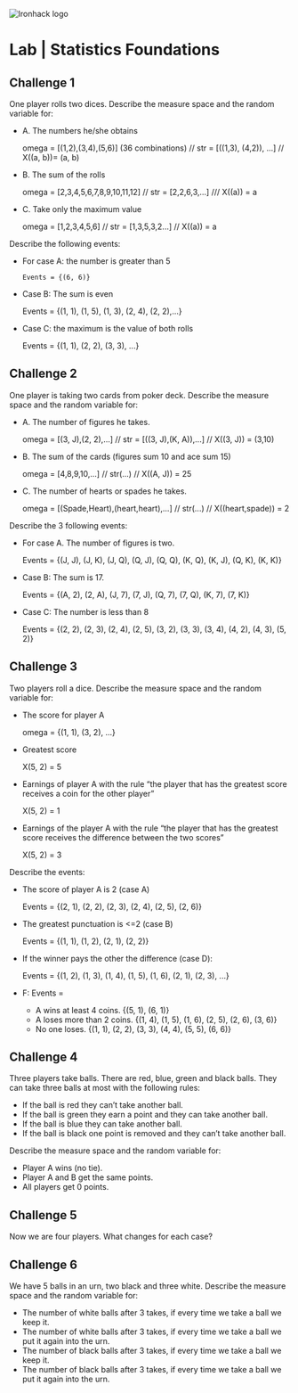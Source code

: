 ![Ironhack logo](https://i.imgur.com/1QgrNNw.png)

# Lab | Statistics Foundations

## Challenge 1
One player rolls two dices. Describe the measure space and the random variable for:
* A. The numbers he/she obtains

     omega = [(1,2),(3,4),(5,6)] (36 combinations)  //  str = [((1,3), (4,2)), ...]      //   X((a, b))= (a, b)

* B. The sum of the rolls

     omega = [2,3,4,5,6,7,8,9,10,11,12]   //   str = [2,2,6,3,...]    ///   X((a)) = a
 
* C. Take only the maximum value
     
     omega = [1,2,3,4,5,6]   //   str = [1,3,5,3,2...]   //   X((a)) = a

Describe the following events:
* For case A: the number is greater than 5
      
      Events = {(6, 6)}
      
* Case B: The sum is even

     Events = {(1, 1), (1, 5), (1, 3), (2, 4), (2, 2),...}

* Case C: the maximum is the value of both rolls

     Events = {(1, 1), (2, 2), (3, 3), ...}

## Challenge 2
One player is taking two cards from poker deck. Describe the measure space and the random variable for:
* A. The number of figures he takes.
     
     omega = [(3, J),(2, 2),...]   //   str = [((3, J),(K, A)),...]   //   X((3, J)) = (3,10)
    
* B. The sum of the cards (figures sum 10 and ace sum 15)
     
     omega = [4,8,9,10,...]   //   str(...)   //   X((A, J)) = 25
     
* C. The number of hearts or spades he takes.

     omega = [(Spade,Heart),(heart,heart),...]   //   str(...)   //   X((heart,spade)) = 2

Describe the 3 following events:
* For case A. The number of figures is two.
      
     Events = {(J, J), (J, K), (J, Q), (Q, J), (Q, Q), (K, Q), (K, J), (Q, K), (K, K)}

* Case B: The sum is 17.
     
     Events = {(A, 2), (2, A), (J, 7), (7, J), (Q, 7), (7, Q), (K, 7), (7, K)}

* Case C: The number is less than 8

     Events = {(2, 2), (2, 3), (2, 4), (2, 5), (3, 2), (3, 3), (3, 4), (4, 2), (4, 3), (5, 2)}
     

## Challenge 3
Two players roll a dice. Describe the measure space and the random variable for:
* The score for player A

     omega = {(1, 1), (3, 2), ...}

* Greatest score

     X(5, 2) = 5

* Earnings of player A with the rule “the player that has the greatest score receives a coin for the other player”

     X(5, 2) = 1

* Earnings of the player A with the rule “the player that has the greatest score receives the difference between the two scores”

     X(5, 2) = 3
     
Describe the events:
* The score of player A is 2 (case A)
     
     Events = {(2, 1), (2, 2), (2, 3), (2, 4), (2, 5), (2, 6)}

* The greatest punctuation is <=2 (case B)

     Events = {(1, 1), (1, 2), (2, 1), (2, 2)}

* If the winner pays the other the difference (case D):

     Events = {(1, 2), (1, 3), (1, 4), (1, 5), (1, 6), (2, 1), (2, 3), ...}

* F: Events = 
  * A wins at least 4 coins.     {(5, 1), (6, 1)}
  * A loses more than 2 coins.   {(1, 4), (1, 5), (1, 6), (2, 5), (2, 6), (3, 6)}
  * No one loses.                {(1, 1), (2, 2), (3, 3), (4, 4), (5, 5), (6, 6)}

## Challenge 4
Three players take balls. There are red, blue, green and black balls. They can take three balls at most with the following rules:
* If the ball is red they can’t take another ball.
* If the ball is green they earn a point and they can take another ball.
* If the ball is blue they can take another ball.
* If the ball is black one point is removed and they can’t take another ball.

Describe the measure space and the random variable for:
* Player A wins (no tie).
* Player A and B get the same points.
* All players get 0 points.

## Challenge 5
Now we are four players. What changes for each case?


## Challenge 6
We have 5 balls in an urn, two black and three white. Describe the measure space and the random variable for:
* The number of white balls after 3 takes, if every time we take a ball we keep it.
* The number of white balls after 3 takes, if every time we take a ball we put it again into the urn.
* The number of black balls after 3 takes, if every time we take a ball we keep it.
* The number of black balls after 3 takes, if every time we take a ball we put it again into the urn.
